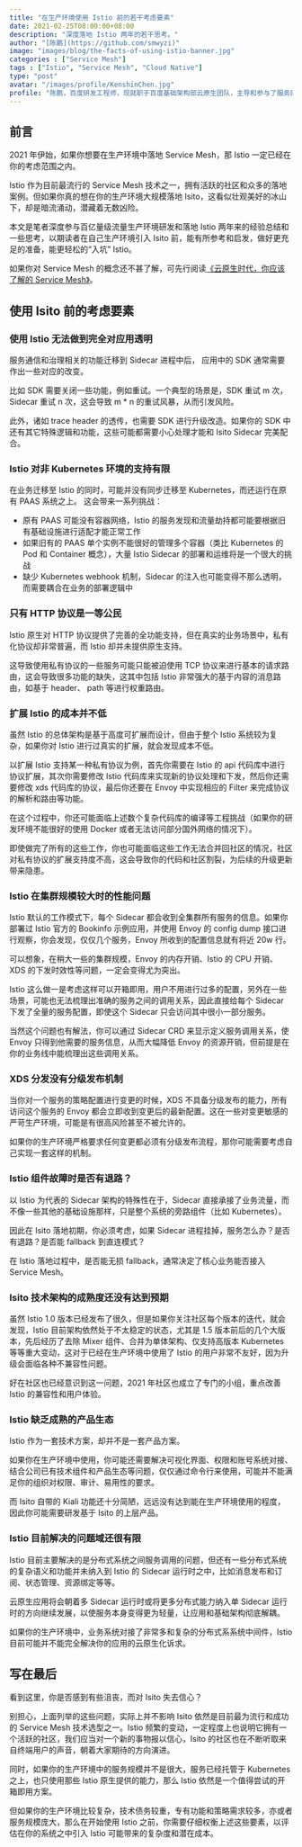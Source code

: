 ```yaml
---
title: "在生产环境使用 Istio 前的若干考虑要素"
date: 2021-02-25T08:00:00+08:00
description: "深度落地 Istio 两年的若干思考。"
author: "[陈鹏](https://github.com/smwyzi)"
image: "images/blog/the-facts-of-using-istio-banner.jpg"
categories : ["Service Mesh"]
tags : ["Istio", "Service Mesh", "Cloud Native"]
type: "post"
avatar: "/images/profile/KenshinChen.jpg"
profile: "陈鹏，百度研发工程师，现就职于百度基础架构部云原生团队，主导和参与了服务网格在百度内部手机百度、Feed、百度地图等多个百亿量级核心业务的大规模落地，对云原生、Service Mesh、Isito 等方向有深入的研究和实践经验。"
---
```


## 前言
2021 年伊始，如果你想要在生产环境中落地 Service Mesh，那 Istio 一定已经在你的考虑范围之内。

Istio 作为目前最流行的 Service Mesh 技术之一，拥有活跃的社区和众多的落地案例。但如果你真的想在你的生产环境大规模落地 Isito，这看似壮观美好的冰山下，却是暗流涌动，潜藏着无数凶险。

本文是笔者深度参与百亿量级流量生产环境研发和落地 Istio 两年来的经验总结和一些思考，以期读者在自己生产环境引入 Isito 前，能有所参考和启发，做好更充足的准备，能更轻松的“入坑” Istio。

如果你对 Service Mesh 的概念还不甚了解，可先行阅读[《云原生时代，你应该了解的 Service Mesh》](https://mp.weixin.qq.com/s/eF3fgltkgYNrMfYS2VnSRw)。

## 使用 Isito 前的考虑要素
### 使用 Istio 无法做到完全对应用透明
服务通信和治理相关的功能迁移到 Sidecar 进程中后， 应用中的 SDK 通常需要作出一些对应的改变。

比如 SDK 需要关闭一些功能，例如重试。一个典型的场景是，SDK 重试 m 次，Sidecar 重试 n 次，这会导致 m * n 的重试风暴，从而引发风险。

此外，诸如 trace header 的透传，也需要 SDK 进行升级改造。如果你的 SDK 中还有其它特殊逻辑和功能，这些可能都需要小心处理才能和 Isito Sidecar 完美配合。

### Istio 对非 Kubernetes 环境的支持有限
在业务迁移至 Istio 的同时，可能并没有同步迁移至 Kubernetes，而还运行在原有 PAAS 系统之上。
这会带来一系列挑战：
* 原有 PAAS 可能没有容器网络，Istio 的服务发现和流量劫持都可能要根据旧有基础设施进行适配才能正常工作
* 如果旧有的 PAAS 单个实例不能很好的管理多个容器（类比 Kubernetes 的 Pod 和 Container 概念），大量 Istio Sidecar 的部署和运维将是一个很大的挑战
* 缺少 Kubernetes webhook 机制，Sidecar 的注入也可能变得不那么透明，而需要耦合在业务的部署逻辑中

### 只有 HTTP 协议是一等公民
Istio 原生对 HTTP 协议提供了完善的全功能支持，但在真实的业务场景中，私有化协议却非常普遍，而 Istio 却并未提供原生支持。

这导致使用私有协议的一些服务可能只能被迫使用 TCP 协议来进行基本的请求路由，这会导致很多功能的缺失，这其中包括 Istio 非常强大的基于内容的消息路由，如基于 header、 path 等进行权重路由。

### 扩展 Istio 的成本并不低
虽然 Istio 的总体架构是基于高度可扩展而设计，但由于整个 Istio 系统较为复杂，如果你对 Istio 进行过真实的扩展，就会发现成本不低。

以扩展 Istio 支持某一种私有协议为例，首先你需要在 Istio 的 api 代码库中进行协议扩展，其次你需要修改 Istio 代码库来实现新的协议处理和下发，然后你还需要修改 xds 代码库的协议，最后你还要在 Envoy 中实现相应的 Filter 来完成协议的解析和路由等功能。

在这个过程中，你还可能面临上述数个复杂代码库的编译等工程挑战（如果你的研发环境不能很好的使用 Docker 或者无法访问部分国外网络的情况下）。

即使做完了所有的这些工作，你也可能面临这些工作无法合并回社区的情况，社区对私有协议的扩展支持度不高，这会导致你的代码和社区割裂，为后续的升级更新带来隐患。

### Istio 在集群规模较大时的性能问题
Istio 默认的工作模式下，每个 Sidecar 都会收到全集群所有服务的信息。如果你部署过 Istio 官方的 Bookinfo 示例应用，并使用 Envoy 的 config dump 接口进行观察，你会发现，仅仅几个服务，Envoy 所收到的配置信息就有将近 20w 行。

可以想象，在稍大一些的集群规模，Envoy 的内存开销、Istio 的 CPU 开销、XDS 的下发时效性等问题，一定会变得尤为突出。

Istio 这么做一是考虑这样可以开箱即用，用户不用进行过多的配置，另外在一些场景，可能也无法梳理出准确的服务之间的调用关系，因此直接给每个 Sidecar 下发了全量的服务配置，即使这个 Sidecar 只会访问其中很小一部分服务。

当然这个问题也有解法，你可以通过 Sidecar CRD 来显示定义服务调用关系，使 Envoy 只得到他需要的服务信息，从而大幅降低 Envoy 的资源开销，但前提是在你的业务线中能梳理出这些调用关系。

### XDS 分发没有分级发布机制
当你对一个服务的策略配置进行变更的时候，XDS 不具备分级发布的能力，所有访问这个服务的 Envoy 都会立即收到变更后的最新配置。这在一些对变更敏感的严苛生产环境，可能是有很高风险甚至不被允许的。

如果你的生产环境严格要求任何变更都必须有分级发布流程，那你可能需要考虑自己实现一套这样的机制。

### Istio 组件故障时是否有退路？
以 Istio 为代表的 Sidecar 架构的特殊性在于，Sidecar 直接承接了业务流量，而不像一些其他的基础设施那样，只是整个系统的旁路组件（比如 Kubernetes）。

因此在 Isito 落地初期，你必须考虑，如果 Sidecar 进程挂掉，服务怎么办？是否有退路？是否能 fallback 到直连模式？

在 Istio 落地过程中，是否能无损 fallback，通常决定了核心业务能否接入 Service Mesh。

### Isito 技术架构的成熟度还没有达到预期
虽然 Istio 1.0 版本已经发布了很久，但是如果你关注社区每个版本的迭代，就会发现，Istio 目前架构依然处于不太稳定的状态，尤其是 1.5 版本前后的几个大版本，先后经历了去除 Mixer 组件、合并为单体架构、仅支持高版本 Kubernetes 等等重大变动，这对于已经在生产环境中使用了 Istio 的用户非常不友好，因为升级会面临各种不兼容性问题。

好在社区也已经意识到这一问题，2021 年社区也成立了专门的小组，重点改善 Istio 的兼容性和用户体验。

### Istio 缺乏成熟的产品生态
Istio 作为一套技术方案，却并不是一套产品方案。

如果你在生产环境中使用，你可能还需要解决可视化界面、权限和账号系统对接、结合公司已有技术组件和产品生态等问题，仅仅通过命令行来使用，可能并不能满足你的组织对权限、审计、易用性的要求。

而 Isito 自带的 Kiali 功能还十分简陋，远远没有达到能在生产环境使用的程度，因此你可能需要研发基于 Isito 的上层产品。

### Istio 目前解决的问题域还很有限
Istio 目前主要解决的是分布式系统之间服务调用的问题，但还有一些分布式系统的复杂语义和功能并未纳入到 Istio 的 Sidecar 运行时之中，比如消息发布和订阅、状态管理、资源绑定等等。

云原生应用将会朝着多 Sidecar 运行时或将更多分布式能力纳入单 Sidecar 运行时的方向继续发展，以使服务本身变得更为轻量，让应用和基础架构彻底解耦。

如果你的生产环境中，业务系统对接了非常多和复杂的分布式系系统中间件，Istio 目前可能并不能完全解决你的应用的云原生化诉求。

## 写在最后
看到这里，你是否感到有些沮丧，而对 Isito 失去信心？

别担心，上面列举的这些问题，实际上并不影响 Isito 依然是目前最为流行和成功的 Service Mesh 技术选型之一。Istio 频繁的变动，一定程度上也说明它拥有一个活跃的社区，我们应当对一个新的事物报以信心，Isito 的社区也在不断听取来自终端用户的声音，朝着大家期待的方向演进。

同时，如果你的生产环境中的服务规模并不是很大，服务已经托管于 Kubernetes 之上，也只使用那些 Istio 原生提供的能力，那么 Istio 依然是一个值得尝试的开箱即用方案。

但如果你的生产环境比较复杂，技术债务较重，专有功能和策略需求较多，亦或者服务规模庞大，那么在开始使用 Istio 之前，你需要仔细权衡上述这些要素，以评估在你的系统之中引入 Istio 可能带来的复杂度和潜在成本。

